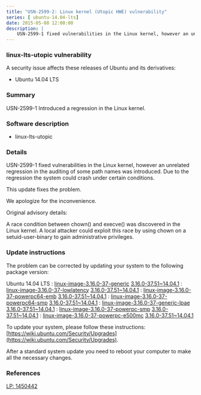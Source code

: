 ```yaml
---
title: "USN-2599-2: Linux kernel (Utopic HWE) vulnerability"
series: [ ubuntu-14.04-lts]
date: 2015-05-08 12:00:00
description: |
    USN-2599-1 fixed vulnerabilities in the Linux kernel, however an unrelated regression in the auditing of some path names was introduced. Due to the regression the system could crash under certain conditions.
--- 
```

 
 


### linux-lts-utopic vulnerability

A security issue affects these releases of Ubuntu and its derivatives:

* Ubuntu 14.04 LTS

### Summary

USN-2599-1 Introduced a regression in the Linux kernel. 

### Software description

* linux-lts-utopic 

### Details

USN-2599-1 fixed vulnerabilities in the Linux kernel, however an unrelated regression in the auditing of some path names was introduced. Due to the regression the system could crash under certain conditions.

This update fixes the problem.

We apologize for the inconvenience.

Original advisory details:

 A race condition between chown() and execve() was discovered in the Linux kernel. A local attacker could exploit this race by using chown on a setuid-user-binary to gain administrative privileges. 

### Update instructions

The problem can be corrected by updating your system to the following package version:

Ubuntu 14.04 LTS
 : [linux-image-3.16.0-37-generic](https://launchpad.net/ubuntu/+source/linux-lts-utopic) <span> [3.16.0-37.51~14.04.1](https://launchpad.net/ubuntu/+source/linux-lts-utopic/3.16.0-37.51~14.04.1) </span> 
 : [linux-image-3.16.0-37-lowlatency](https://launchpad.net/ubuntu/+source/linux-lts-utopic) <span> [3.16.0-37.51~14.04.1](https://launchpad.net/ubuntu/+source/linux-lts-utopic/3.16.0-37.51~14.04.1) </span> 
 : [linux-image-3.16.0-37-powerpc64-emb](https://launchpad.net/ubuntu/+source/linux-lts-utopic) <span> [3.16.0-37.51~14.04.1](https://launchpad.net/ubuntu/+source/linux-lts-utopic/3.16.0-37.51~14.04.1) </span> 
 : [linux-image-3.16.0-37-powerpc64-smp](https://launchpad.net/ubuntu/+source/linux-lts-utopic) <span> [3.16.0-37.51~14.04.1](https://launchpad.net/ubuntu/+source/linux-lts-utopic/3.16.0-37.51~14.04.1) </span> 
 : [linux-image-3.16.0-37-generic-lpae](https://launchpad.net/ubuntu/+source/linux-lts-utopic) <span> [3.16.0-37.51~14.04.1](https://launchpad.net/ubuntu/+source/linux-lts-utopic/3.16.0-37.51~14.04.1) </span> 
 : [linux-image-3.16.0-37-powerpc-smp](https://launchpad.net/ubuntu/+source/linux-lts-utopic) <span> [3.16.0-37.51~14.04.1](https://launchpad.net/ubuntu/+source/linux-lts-utopic/3.16.0-37.51~14.04.1) </span> 
 : [linux-image-3.16.0-37-powerpc-e500mc](https://launchpad.net/ubuntu/+source/linux-lts-utopic) <span> [3.16.0-37.51~14.04.1](https://launchpad.net/ubuntu/+source/linux-lts-utopic/3.16.0-37.51~14.04.1) </span> 

To update your system, please follow these instructions: [https://wiki.ubuntu.com/Security/Upgrades](https://wiki.ubuntu.com/Security/Upgrades).

After a standard system update you need to reboot your computer to make all the necessary changes. 

### References

 
 [LP: 1450442](https://launchpad.net/bugs/1450442)
 

